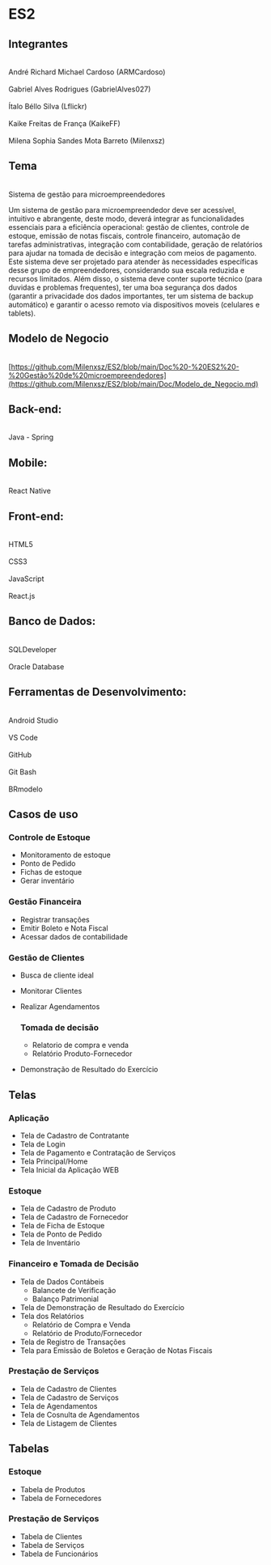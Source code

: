 # ES2
## Integrantes

<br>André Richard Michael Cardoso (ARMCardoso)</br>
<br>Gabriel Alves Rodrigues (GabrielAlves027)</br>
<br>Ítalo Béllo Silva (Lflickr)</br>
<br>Kaike Freitas de França (KaikeFF)</br>
<br>Milena Sophia Sandes Mota Barreto (Milenxsz) </br>

## Tema
<br>Sistema de gestão para microempreendedores

Um sistema de gestão para microempreendedor deve ser acessível, intuitivo e abrangente, deste modo, deverá integrar as funcionalidades essenciais para a eficiência operacional: gestão de clientes, controle de estoque, emissão de notas fiscais, controle financeiro, automação de tarefas administrativas, integração com contabilidade, geração de relatórios para ajudar na tomada de decisão e integração com meios de pagamento.	Este sistema deve ser projetado para atender às necessidades específicas desse grupo de empreendedores, considerando sua escala reduzida e recursos limitados. Além disso, o sistema deve conter suporte técnico (para duvidas e problemas frequentes), ter uma boa segurança dos dados (garantir a privacidade dos dados importantes, ter um sistema de backup automático) e garantir o acesso remoto via dispositivos moveis (celulares e tablets).

## Modelo de Negocio

<br>[https://github.com/Milenxsz/ES2/blob/main/Doc%20-%20ES2%20-%20Gestão%20de%20microempreendedores](https://github.com/Milenxsz/ES2/blob/main/Doc/Modelo_de_Negocio.md)</br>

## Back-end:
<br>Java - Spring</br>

## Mobile:
<br>React Native</br>


## Front-end:
<br>HTML5</br>
<br>CSS3</br>
<br>JavaScript</br>
<br>React.js</br>

## Banco de Dados:
<br>SQLDeveloper</br>
<br>Oracle Database</br>

## Ferramentas de Desenvolvimento:
<br>Android Studio</br>
<br>VS Code</br>
<br>GitHub</br>
<br>Git Bash</br>
<br>BRmodelo</br>


## Casos de uso
### Controle de Estoque
- Monitoramento de estoque
- Ponto de Pedido
- Fichas de estoque
- Gerar inventário 
    	
### Gestão Financeira
- Registrar transações
- Emitir Boleto e Nota Fiscal
- Acessar dados de contabilidade
 
 ### Gestão de Clientes
- Busca de cliente ideal
- Monitorar Clientes
- Realizar Agendamentos

  ### Tomada de decisão
  - Relatorio de compra e venda
   - Relatório Produto-Fornecedor
 - Demonstração de Resultado do Exercício

  ## Telas
### Aplicação
  - Tela de Cadastro de Contratante
  - Tela de Login
  - Tela de Pagamento e Contratação de Serviços
  - Tela Principal/Home
  - Tela Inicial da Aplicação WEB
### Estoque
  - Tela de Cadastro de Produto
  - Tela de Cadastro de Fornecedor
  - Tela de Ficha de Estoque
  - Tela de Ponto de Pedido
  - Tela de Inventário
### Financeiro e Tomada de Decisão
  - Tela de Dados Contábeis
    - Balancete de Verificação
    - Balanço Patrimonial
  - Tela de Demonstração de Resultado do Exercício
  - Tela dos Relatórios
    - Relatório de Compra e Venda
    - Relatório de Produto/Fornecedor
  - Tela de Registro de Transações
  - Tela para Emissão de Boletos e Geração de Notas Fiscais
### Prestação de Serviços
  - Tela de Cadastro de Clientes
  - Tela de Cadastro de Serviços
  - Tela de Agendamentos
  - Tela de Cosnulta de Agendamentos
  - Tela de Listagem de Clientes

## Tabelas
### Estoque
  - Tabela de Produtos
  - Tabela de Fornecedores
### Prestação de Serviços
  - Tabela de Clientes
  - Tabela de Serviços
  - Tabela de Funcionários

